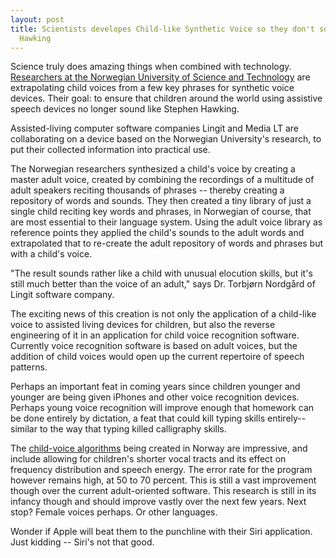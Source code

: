 ```yaml
---
layout: post
title: Scientists developes Child-like Synthetic Voice so they don't sound like Stephen
  Hawking
---
```


Science truly does amazing things when combined with technology. <a href="http://www.forskningsradet.no/en/Newsarticle/Norwegian_success_in_creating_an_artificial_childs_voice/1253973194004">Researchers at the Norwegian University of Science and Technology</a> are extrapolating child voices from a few key phrases for synthetic voice devices. Their goal: to ensure that children around the world using assistive speech devices no longer sound like Stephen Hawking. 

Assisted-living computer software companies Lingit and Media LT are collaborating on a device based on the Norwegian University's research, to put their collected information into practical use.


The Norwegian researchers synthesized a child's voice by creating a master adult voice, created by combining the recordings of a multitude of adult speakers reciting thousands of phrases -- thereby creating a repository of words and sounds. They then created a tiny library of just a single child reciting key words and phrases, in Norwegian of course, that are most essential to their language system. Using the adult voice library as reference points they applied the child's sounds to the adult words and extrapolated that to re-create the adult repository of words and phrases but with a child's voice. 

"The result sounds rather like a child with unusual elocution skills, but it's still much better than the voice of an adult," says Dr. Torbjørn Nordgård of Lingit software company.

The exciting news of this creation is not only the application of a child-like voice to assisted living devices for children, but also the reverse engineering of it in an application for child voice recognition software. Currently voice recognition software is based on adult voices, but the addition of child voices would open up the current repertoire of speech patterns. 

Perhaps an important feat in coming years since children younger and younger are  being given iPhones and other voice recognition devices. Perhaps young voice recognition will improve enough that homework can be done entirely by dictation, a feat that could kill typing skills entirely--similar to the way that typing killed calligraphy skills. 

The <a href="http://www.sciencedaily.com/releases/2012/02/120217101337.htm">child-voice algorithms</a> being created in Norway are impressive, and include allowing for children's shorter vocal tracts and its effect on frequency distribution and speech energy.  The error rate for the program however remains high, at 50 to 70 percent. This is still a vast improvement though over the current adult-oriented software. This research is still in its infancy though and should improve vastly over the next few years. Next stop? Female voices perhaps. Or other languages. 

Wonder if Apple will beat them to the punchline with their Siri application. Just kidding -- Siri's not that good.